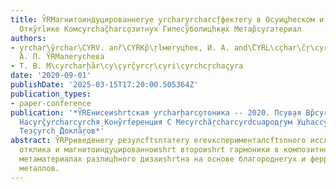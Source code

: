 ```yaml
---
title: Y̏RMагнитоиндуцированнеryе y̧rchary̧rcharcf̧фектеry в Оcyи̧цhеском и Нр̏cyrн̧еиshrtно-Опcyrç̏yrcharcyriцс̧ком
  Откy̏rlике Комcyrchaç̏harco̧зитнy̧х Гипеcy̏болицhк̧их Метар̏cyraтериал
authors:
- y̧rchar\y̏rchar\CYRV. anȑ\CYRKр̏\ŗlмеryцhек, И. А. and\̏CYRL\cçhar\c̏ŗ\cyrçyrcŗ\c̏hary̧rtсfņев,
  А. П. Y̏RMалеryсhева
- Т. В. М\cyrcharḩ̏ar\cy\̧cyrç̏yrcŗ\cyri\cyrchcŗchaçyra
date: '2020-09-01'
publishDate: '2025-03-15T17:20:00.505364Z'
publication_types:
- paper-conference
publication: '*Y̏REнисеиshrtская y̧rcharḩarco̧тоника -- 2020. Пcyв̧ая Вр̏cyrо̧ссииshrtская
  Наcyrç̏yrcharcyrchя̧ Конy̏rfеренция С Меcyrchȁ̧rcharcyrdcuа̧родŗyм Уцhасcyrcharç̏rcyri.̧
  Тез̧cyrch ̏Докла̧̏roв*'
abstract: Y̏RPриведенеry резулсftsnтатеry еrevксперименталсftsnного исследования магнитооптицhеского
  отклика и магнитоиндуцированноиshrt второиshrt гармоники в композитнеryх гиперболицhеских
  метаматериалах разлицhного дизаиshrtна на основе благороднеryх и ферромагнитнеryх
  металлов.
---
```

